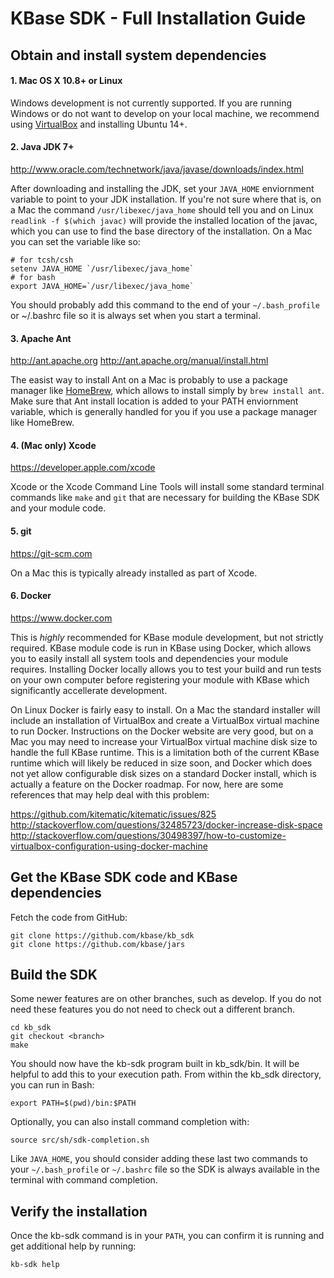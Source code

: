 # KBase SDK - Full Installation Guide


## Obtain and install system dependencies

#### 1. Mac OS X 10.8+ or Linux

Windows development is not currently supported.  If you are running Windows or do not want to develop on your local machine, we recommend using [VirtualBox](https://www.virtualbox.org) and installing Ubuntu 14+.

#### 2. Java JDK 7+

http://www.oracle.com/technetwork/java/javase/downloads/index.html

After downloading and installing the JDK, set your `JAVA_HOME` enviornment variable to point to your JDK installation.  If you're not sure where that is, on a Mac the command `/usr/libexec/java_home` should tell you and on Linux `readlink -f $(which javac)` will provide the installed location of the javac, which you can use to find the base directory of the installation.  On a Mac you can set the variable like so:

    # for tcsh/csh
    setenv JAVA_HOME `/usr/libexec/java_home`  
    # for bash
    export JAVA_HOME=`/usr/libexec/java_home`

You should probably add this command to the end of your `~/.bash_profile` or ~/.bashrc file so it is always set when you start a terminal.

#### 3. Apache Ant

http://ant.apache.org
http://ant.apache.org/manual/install.html

The easist way to install Ant on a Mac is probably to use a package manager like [HomeBrew](http://brew.sh/), which allows to install simply by `brew install ant`.  Make sure that Ant install location is added to your PATH enviornment variable, which is generally handled for you if you use a package manager like HomeBrew.

#### 4. (Mac only) Xcode

https://developer.apple.com/xcode

Xcode or the Xcode Command Line Tools will install some standard terminal commands like `make` and `git` that are necessary for building the KBase SDK and your module code.

#### 5. git

https://git-scm.com

On a Mac this is typically already installed as part of Xcode.

#### 6. Docker

https://www.docker.com

This is *highly* recommended for KBase module development, but not strictly required.  KBase module code is run in KBase using Docker, which allows you to easily install all system tools and dependencies your module requires.  Installing Docker locally allows you to test your build and run tests on your own computer before registering your module with KBase which significantly accellerate development.

On Linux Docker is fairly easy to install.  On a Mac the standard installer will include an installation of VirtualBox and create a VirtualBox virtual machine to run Docker.  Instructions on the Docker website are very good, but on a Mac you may need to increase your VirtualBox virtual machine disk size to handle the full KBase runtime.  This is a limitation both of the current KBase runtime which will likely be reduced in size soon, and Docker which does not yet allow configurable disk sizes on a standard Docker install, which is actually a feature on the Docker roadmap.  For now, here are some references that may help deal with this problem:

https://github.com/kitematic/kitematic/issues/825
http://stackoverflow.com/questions/32485723/docker-increase-disk-space
http://stackoverflow.com/questions/30498397/how-to-customize-virtualbox-configuration-using-docker-machine


## Get the KBase SDK code and KBase dependencies

Fetch the code from GitHub:

    git clone https://github.com/kbase/kb_sdk
    git clone https://github.com/kbase/jars

## Build the SDK

Some newer features are on other branches, such as develop.  If you do not need these features you do not need to check out a different branch.

    cd kb_sdk
    git checkout <branch>
    make

You should now have the kb-sdk program built in kb_sdk/bin. It will be helpful to add this to your execution path.  From within the kb_sdk directory, you can run in Bash:

    export PATH=$(pwd)/bin:$PATH

Optionally, you can also install command completion with:

    source src/sh/sdk-completion.sh

Like `JAVA_HOME`, you should consider adding these last two commands to your `~/.bash_profile` or `~/.bashrc` file so the SDK is always available in the terminal with command completion.


## Verify the installation

Once the kb-sdk command is in your `PATH`, you can confirm it is running and get additional help by running:

    kb-sdk help

